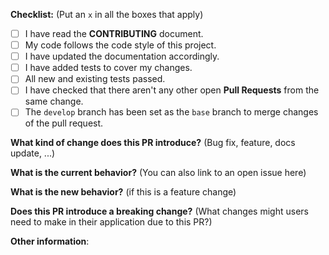 **Checklist:** (Put an `x` in all the boxes that apply)
- [ ] I have read the **CONTRIBUTING** document.
- [ ] My code follows the code style of this project.
- [ ] I have updated the documentation accordingly.
- [ ] I have added tests to cover my changes.
- [ ] All new and existing tests passed.
- [ ] I have checked that there aren't any other open **Pull Requests** from the same change.
- [ ] The `develop` branch has been set as the `base` branch to merge changes of the pull request.

**What kind of change does this PR introduce?** (Bug fix, feature, docs update, ...)



**What is the current behavior?** (You can also link to an open issue here)



**What is the new behavior?** (if this is a feature change)



**Does this PR introduce a breaking change?** (What changes might users need to make in their application due to this PR?)



**Other information**:
